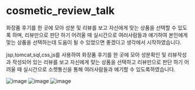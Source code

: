 # cosmetic_review_talk
화장품 후기를 한 곳에 모아  성분 및 리뷰를 보고 자신에게 맞는 상품을 선택할 수 있도록 하며,
리뷰만으로 판단 하기 어려울 때 실시간으로 여러사람들과 얘기하여 본인에게 맞는 상품을 선택하는데 도움이 될 수 있었으면 좋겠다고 생각에서 시작하였습니다.

jsp,tomcat,sql,css,js를 사용하여 화장품 후기를 한 곳에 모아 성분확인 및 리뷰작성과 작성되어 있는 리뷰를 보고 자신에게 맞는 상품을 선택하고 리뷰만으로 판단 하기 어려울 때 실시간으로 소켓통신을 통해 여러사람들과 얘기할 수 있도록하였습니다.

![image](https://github.com/qkrtnqls1216/cosmetic_review_talk/assets/79692357/c5bd82da-cba4-4a3a-9dc2-2fdc171b60bc)
![image](https://github.com/qkrtnqls1216/cosmetic_review_talk/assets/79692357/3963bb96-0f31-4fc2-b59c-95c86b8a287b)
![image](https://github.com/qkrtnqls1216/cosmetic_review_talk/assets/79692357/e25188e0-118a-4854-ad72-befb219a3ffb)







